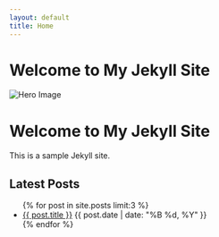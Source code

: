 ```yaml
---
layout: default
title: Home
---
```



# Welcome to My Jekyll Site

<div class="hero">
  <img src="{{ site.baseurl }}/assets/images/hero-image.jpg" alt="Hero Image">
</div>

<div class="intro">
  <h1>Welcome to My Jekyll Site</h1>
  <p>This is a sample Jekyll site.</p>
</div>

<div class="latest-posts">
  <h2>Latest Posts</h2>
  <ul>
    {% for post in site.posts limit:3 %}
      <li>
        <a href="{{ site.baseurl }}{{ post.url }}">{{ post.title }}</a>
        <span>{{ post.date | date: "%B %d, %Y" }}</span>
      </li>
    {% endfor %}
  </ul>
</div>
